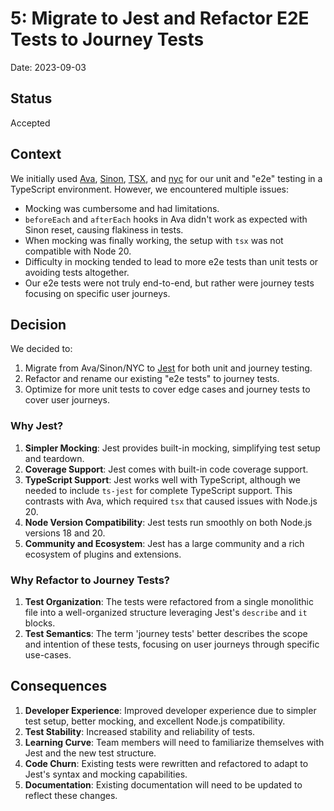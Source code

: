 # 5: Migrate to Jest and Refactor E2E Tests to Journey Tests

Date: 2023-09-03

## Status

Accepted

## Context

We initially used [Ava](https://github.com/avajs/ava), [Sinon](https://github.com/sinonjs/sinon), [TSX](https://github.com/esbuild-kit/tsx), and [nyc](https://github.com/istanbuljs/nyc) for our unit and "e2e" testing in a TypeScript environment. However, we encountered multiple issues:

- Mocking was cumbersome and had limitations.
- `beforeEach` and `afterEach` hooks in Ava didn't work as expected with Sinon reset, causing flakiness in tests.
- When mocking was finally working, the setup with `tsx` was not compatible with Node 20.
- Difficulty in mocking tended to lead to more e2e tests than unit tests or avoiding tests altogether.
- Our e2e tests were not truly end-to-end, but rather were journey tests focusing on specific user journeys.

## Decision

We decided to:

1. Migrate from Ava/Sinon/NYC to [Jest](https://jestjs.io/) for both unit and journey testing.
2. Refactor and rename our existing "e2e tests" to journey tests.
3. Optimize for more unit tests to cover edge cases and journey tests to cover user journeys.

### Why Jest?

1. **Simpler Mocking**: Jest provides built-in mocking, simplifying test setup and teardown.
2. **Coverage Support**: Jest comes with built-in code coverage support.
3. **TypeScript Support**: Jest works well with TypeScript, although we needed to include `ts-jest` for complete TypeScript support. This contrasts with Ava, which required `tsx` that caused issues with Node.js 20.
4. **Node Version Compatibility**: Jest tests run smoothly on both Node.js versions 18 and 20.
5. **Community and Ecosystem**: Jest has a large community and a rich ecosystem of plugins and extensions.

### Why Refactor to Journey Tests?

1. **Test Organization**: The tests were refactored from a single monolithic file into a well-organized structure leveraging Jest's `describe` and `it` blocks.
2. **Test Semantics**: The term 'journey tests' better describes the scope and intention of these tests, focusing on user journeys through specific use-cases.

## Consequences

1. **Developer Experience**: Improved developer experience due to simpler test setup, better mocking, and excellent Node.js compatibility.
2. **Test Stability**: Increased stability and reliability of tests.
3. **Learning Curve**: Team members will need to familiarize themselves with Jest and the new test structure.
4. **Code Churn**: Existing tests were rewritten and refactored to adapt to Jest's syntax and mocking capabilities.
5. **Documentation**: Existing documentation will need to be updated to reflect these changes.
